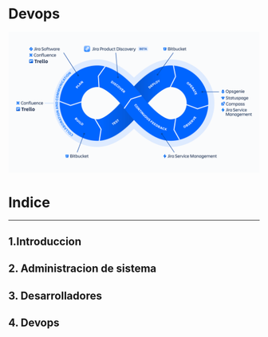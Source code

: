 # Devops
![fotodevops](img/ADO-DevOps-Tool_1200x675@2x.png)

# Indice
-----------
## 1.Introduccion
## 2. Administracion de sistema
## 3. Desarrolladores
## 4. Devops

